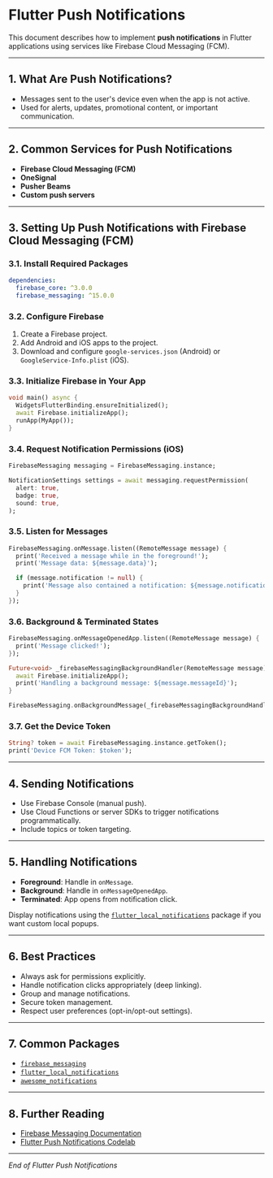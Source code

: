 # Flutter Push Notifications

This document describes how to implement **push notifications** in Flutter applications using services like Firebase Cloud Messaging (FCM).

---

## 1. What Are Push Notifications?

- Messages sent to the user's device even when the app is not active.
- Used for alerts, updates, promotional content, or important communication.

---

## 2. Common Services for Push Notifications

- **Firebase Cloud Messaging (FCM)**
- **OneSignal**
- **Pusher Beams**
- **Custom push servers**

---

## 3. Setting Up Push Notifications with Firebase Cloud Messaging (FCM)

### 3.1. Install Required Packages

```yaml
dependencies:
  firebase_core: ^3.0.0
  firebase_messaging: ^15.0.0
```

### 3.2. Configure Firebase

1. Create a Firebase project.
2. Add Android and iOS apps to the project.
3. Download and configure `google-services.json` (Android) or `GoogleService-Info.plist` (iOS).

### 3.3. Initialize Firebase in Your App

```dart
void main() async {
  WidgetsFlutterBinding.ensureInitialized();
  await Firebase.initializeApp();
  runApp(MyApp());
}
```

### 3.4. Request Notification Permissions (iOS)

```dart
FirebaseMessaging messaging = FirebaseMessaging.instance;

NotificationSettings settings = await messaging.requestPermission(
  alert: true,
  badge: true,
  sound: true,
);
```

### 3.5. Listen for Messages

```dart
FirebaseMessaging.onMessage.listen((RemoteMessage message) {
  print('Received a message while in the foreground!');
  print('Message data: ${message.data}');

  if (message.notification != null) {
    print('Message also contained a notification: ${message.notification}');
  }
});
```

### 3.6. Background & Terminated States

```dart
FirebaseMessaging.onMessageOpenedApp.listen((RemoteMessage message) {
  print('Message clicked!');
});

Future<void> _firebaseMessagingBackgroundHandler(RemoteMessage message) async {
  await Firebase.initializeApp();
  print('Handling a background message: ${message.messageId}');
}

FirebaseMessaging.onBackgroundMessage(_firebaseMessagingBackgroundHandler);
```

### 3.7. Get the Device Token

```dart
String? token = await FirebaseMessaging.instance.getToken();
print('Device FCM Token: $token');
```

---

## 4. Sending Notifications

- Use Firebase Console (manual push).
- Use Cloud Functions or server SDKs to trigger notifications programmatically.
- Include topics or token targeting.

---

## 5. Handling Notifications

- **Foreground**: Handle in `onMessage`.
- **Background**: Handle in `onMessageOpenedApp`.
- **Terminated**: App opens from notification click.

Display notifications using the [`flutter_local_notifications`](https://pub.dev/packages/flutter_local_notifications) package if you want custom local popups.

---

## 6. Best Practices

- Always ask for permissions explicitly.
- Handle notification clicks appropriately (deep linking).
- Group and manage notifications.
- Secure token management.
- Respect user preferences (opt-in/opt-out settings).

---

## 7. Common Packages

- [`firebase_messaging`](https://pub.dev/packages/firebase_messaging)
- [`flutter_local_notifications`](https://pub.dev/packages/flutter_local_notifications)
- [`awesome_notifications`](https://pub.dev/packages/awesome_notifications)

---

## 8. Further Reading

- [Firebase Messaging Documentation](https://firebase.google.com/docs/cloud-messaging)
- [Flutter Push Notifications Codelab](https://firebase.flutter.dev/docs/messaging/overview/)

---

*End of Flutter Push Notifications*

